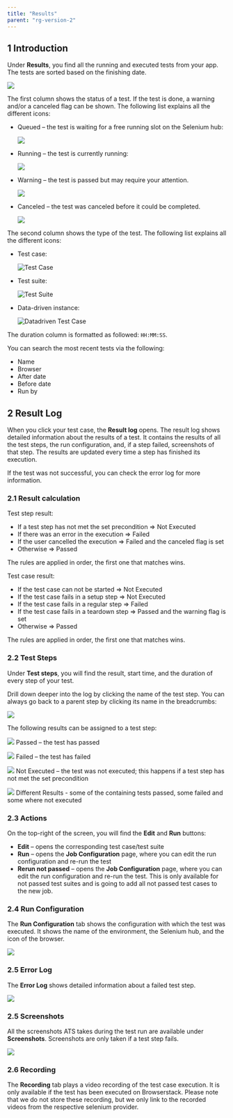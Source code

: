 ```yaml
---
title: "Results"
parent: "rg-version-2"
---
```


## 1 Introduction

Under **Results**, you find all the running and executed tests from your app. The tests are sorted based on the finishing date.

![](attachments/results/test-runs.png)

The first column shows the status of a test. If the test is done, a warning and/or a canceled flag can be shown. The following list explains all the different icons:

*  Queued – the test is waiting for a free running slot on the Selenium hub:

    ![](attachments/icons/queued.png)

*  Running – the test is currently running:

    ![](attachments/icons/running.gif)
    
*  Warning – the test is passed but may require your attention.

    ![](attachments/test-run/warning-flag.png)
    
*  Canceled – the test was canceled before it could be completed.

    ![](attachments/test-run/canceled-flag.png)
    
The second column shows the type of the test. The following list explains all the different icons:

*  Test case:

    ![Test Case](attachments/project/test-case-icon.png)

*  Test suite:

    ![Test Suite](attachments/project/test-suite-icon.png) 

*  Data-driven instance:

    ![Datadriven Test Case](attachments/project/ddt-icon.png)

The duration column is formatted as followed: `HH:MM:SS`.

You can search the most recent tests via the following:

* Name
* Browser
* After date
* Before date
* Run by

## 2 Result Log

When you click your test case, the **Result log** opens. The result log shows detailed information about the results of a test. It contains the results of all the test steps, the run configuration, and, if a step failed, screenshots of that step. The results are updated every time a step has finished its execution.

If the test was not successful, you can check the error log for more information.

### 2.1 Result calculation

Test step result:

* If a test step has not met the set precondition => Not Executed
* If there was an error in the execution => Failed
* If the user cancelled the execution => Failed and the canceled flag is set
* Otherwise => Passed

The rules are applied in order, the first one that matches wins.

Test case result:

* If the test case can not be started  => Not Executed
* If the test case fails in a setup step => Not Executed
* If the test case fails in a regular step => Failed
* If the test case fails in a teardown step => Passed and the warning flag is set
* Otherwise => Passed

The rules are applied in order, the first one that matches wins.

### 2.2 Test Steps

Under **Test steps**, you will find the result, start time, and the duration of every step of your test.

Drill down deeper into the log by clicking the name of the test step. You can always go back to a parent step by clicking its name in the breadcrumbs:

![](attachments/test-run/result-log.png)

The following results can be assigned to a test step:

![](attachments/results/passed-icon.png)  Passed – the test has passed

![](attachments/results/failed-icon.png)  Failed – the test has failed

![](attachments/results/not-executed-icon.png)  Not Executed – the test was not executed; this happens if a test step has not met the set precondition

![](attachments/results/mixed-icon.png)  Different Results - some of the containing tests passed, some failed and some where not executed

### 2.3 Actions

On the top-right of the screen, you will find the **Edit** and **Run** buttons:

* **Edit** – opens the corresponding test case/test suite
* **Run** – opens the **Job Configuration** page, where you can edit the run configuration and re-run the test
* **Rerun not passed** – opens the **Job Configuration** page, where you can edit the run configuration and re-run the test. This is only available for not passed test suites and is going to add all not passed test cases to the new job.

### 2.4 Run Configuration

The **Run Configuration** tab shows the configuration with which the test was executed. It shows the name of the environment, the Selenium hub, and the icon of the browser.

![](attachments/results/result-log-run-config.png)


### 2.5 Error Log

The **Error Log** shows detailed information about a failed test step.

![](attachments/results/result-log-error-log.png)

### 2.5 Screenshots

All the screenshots ATS takes during the test run are available under **Screenshots**. Screenshots are only taken if a test step fails.

![](attachments/results/result-log-screenshots.png)


### 2.6 Recording

The **Recording** tab plays a video recording of the test case execution. It is only available if the test has been executed on Browserstack. Please note that we do not store these recording, but we only link to the recorded videos from the respective selenium provider.
